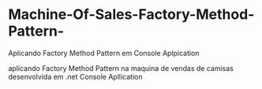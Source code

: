 # Machine-Of-Sales-Factory-Method-Pattern-
Aplicando Factory Method Pattern em Console Aplpication

 aplicando Factory Method Pattern na  maquina de vendas de camisas desenvolvida em .net Console Apllication  
